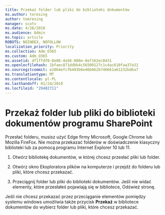 ```yaml
---
title: Przekaż folder lub pliki do biblioteki dokumentów
ms.author: toresing
author: tomresing
manager: scotv
ms.date: 4/26/2018
ms.audience: Admin
ms.topic: article
ROBOTS: NOINDEX, NOFOLLOW
localization_priority: Priority
ms.collection: Adm_O365
ms.custom: Adm_O365
ms.assetid: df1ffdf0-8e08-4a56-880e-8ef162ec8431
ms.openlocfilehash: 1bfaec871ddbb4c56500127c1c4ac610faa37a31
ms.sourcegitcommit: e2864efcfb493b6e46b662b746661a61232bdba7
ms.translationtype: MT
ms.contentlocale: pl-PL
ms.lasthandoff: 01/24/2019
ms.locfileid: "29482711"
---
```

# <a name="upload-a-folder-or-files-to-a-sharepoint-document-library"></a>Przekaż folder lub pliki do biblioteki dokumentów programu SharePoint

Przesłać folderu, musisz użyć Edge firmy Microsoft, Google Chrome lub Mozilla FireFox. Nie można przekazać folderów w doświadczenie klasyczny biblioteki lub za pomocą programu Internet Explorer 10 lub 11.
  
1. Otwórz bibliotekę dokumentów, w której chcesz przesłać pliki lub folder.
    
2. Otwórz okno Eksploratora plików na komputerze i przejdź do folderu lub pliki, które chcesz przekazać.
    
3. Przeciągnij folder lub pliki do biblioteki dokumentów. Jeśli nie widać elementy, które przesłałeś pojawiają się w bibliotece, Odśwież stronę. 
    
Jeśli nie chcesz przekazać przez przeciąganie elementów pomiędzy systemu windows umożliwia także przycisk **Przekaż** w bibliotece dokumentów do wybierz folder lub pliki, które chcesz przekazać. 
  


